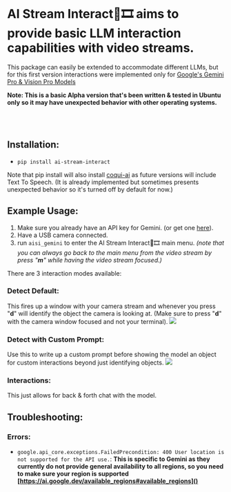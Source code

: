 # AI Stream Interact🧠🎞️ aims to provide basic LLM interaction capabilities with video streams.
This package can easily be extended to accommodate different LLMs, but for this first version interactions were implemented only for [Google's Gemini Pro & Vision Pro Models](https://ai.google.dev/tutorials)

**Note: This is a basic Alpha version that's been written & tested in Ubuntu only so it may have unexpected behavior with other operating systems.**

<br>
<br>

## Installation:
- `pip install ai-stream-interact`

Note that pip install will also install [coqui-ai](https://github.com/coqui-ai/TTS) as future versions will include Text To Speech. (It is already implemented but sometimes presents unexpected behavior so it's turned off by default for now.)


## Example Usage:

1. Make sure you already have an API key for Gemini. (or get one [here](https://ai.google.dev/tutorials/setup)).
2. Have a USB camera connected.
3. run `aisi_gemini` to enter the AI Stream Interact🧠🎞️ main menu. _(note that you can always go back to the main menu from the video stream by press "**m**" while having the video stream focused.)_

There are 3 interaction modes available:

### Detect Default:
This fires up a window with your camera stream and whenever you press "**d**" will identify the object the camera is looking at. (Make sure to press "**d**" with the camera window focused and not your terminal).
![](https://github.com/The0mar/ai_stream_interact/blob/main/gifs/detect.gif)


### Detect with Custom Prompt:
Use this to write up a custom prompt before showing the model an object for custom interactions beyond just identifying objects.
![](https://github.com/The0mar/ai_stream_interact/blob/main/gifs/detect_custom.gif)

### Interactions:
This just allows for back & forth chat with the model.

## Troubleshooting:

### Errors:

- `google.api_core.exceptions.FailedPrecondition: 400 User location is not supported for the API use.`: **This is specific to Gemini as they currently do not provide general availability to all regions, so you need to make sure your region is supported [https://ai.google.dev/available_regions#available_regions]()**

